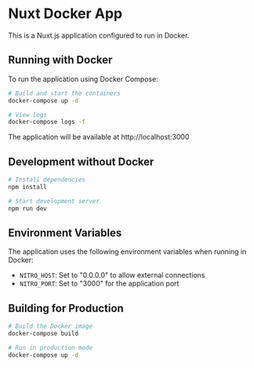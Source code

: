 # Nuxt Docker App

This is a Nuxt.js application configured to run in Docker.

## Running with Docker

To run the application using Docker Compose:

```bash
# Build and start the containers
docker-compose up -d

# View logs
docker-compose logs -f
```

The application will be available at http://localhost:3000

## Development without Docker

```bash
# Install dependencies
npm install

# Start development server
npm run dev
```

## Environment Variables

The application uses the following environment variables when running in Docker:

- `NITRO_HOST`: Set to "0.0.0.0" to allow external connections
- `NITRO_PORT`: Set to "3000" for the application port

## Building for Production

```bash
# Build the Docker image
docker-compose build

# Run in production mode
docker-compose up -d
```
